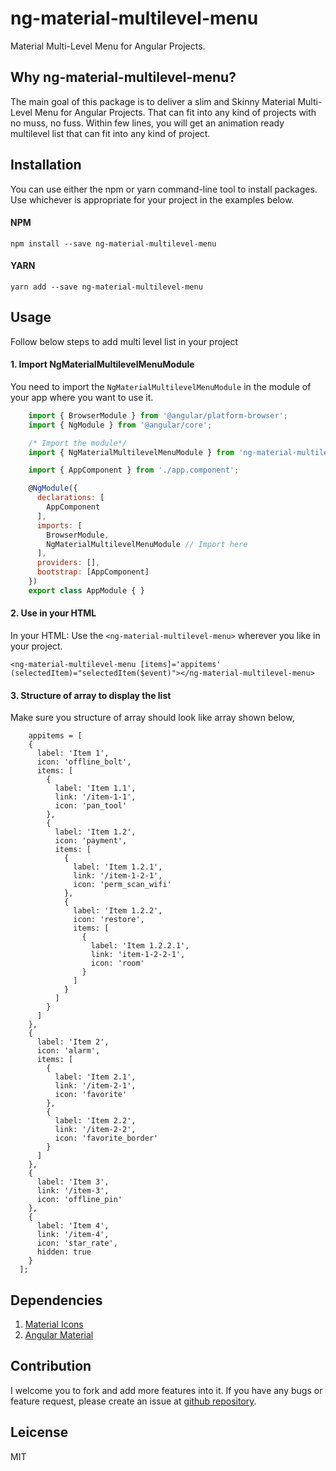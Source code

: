 # ng-material-multilevel-menu

Material Multi-Level Menu for Angular Projects.

## Why ng-material-multilevel-menu?

The main goal of this package is to deliver a slim and Skinny Material Multi-Level Menu for Angular Projects. That can fit into any kind of projects with no muss, no fuss. Within few lines, you will get an animation ready multilevel list that can fit into any kind of project.

## Installation
You can use either the npm or yarn command-line tool to install packages. Use whichever is appropriate for your project in the examples below.

#### NPM
```  
npm install --save ng-material-multilevel-menu
```
        
#### YARN
```          
yarn add --save ng-material-multilevel-menu
```
        
## Usage
Follow below steps to add multi level list in your project

#### 1. Import NgMaterialMultilevelMenuModule

You need to import the ```NgMaterialMultilevelMenuModule``` in the module of your app where you want to use it.

```javascript        
    import { BrowserModule } from '@angular/platform-browser';
    import { NgModule } from '@angular/core';

    /* Import the module*/
    import { NgMaterialMultilevelMenuModule } from 'ng-material-multilevel-menu';

    import { AppComponent } from './app.component';

    @NgModule({
      declarations: [
        AppComponent
      ],
      imports: [
        BrowserModule,
        NgMaterialMultilevelMenuModule // Import here
      ],
      providers: [],
      bootstrap: [AppComponent]
    })
    export class AppModule { }
```  

        
#### 2. Use <ng-material-multilevel-menu> in your HTML

In your HTML: Use the ```<ng-material-multilevel-menu>``` wherever you like in your project.

```          
<ng-material-multilevel-menu [items]='appitems' (selectedItem)="selectedItem($event)"></ng-material-multilevel-menu>
```
        
#### 3. Structure of array to display the list

Make sure you structure of array should look like array shown below,     
```
    appitems = [
    {
      label: 'Item 1',
      icon: 'offline_bolt',
      items: [
        {
          label: 'Item 1.1',
          link: '/item-1-1',
          icon: 'pan_tool'
        },
        {
          label: 'Item 1.2',
          icon: 'payment',
          items: [
            {
              label: 'Item 1.2.1',
              link: '/item-1-2-1',
              icon: 'perm_scan_wifi'
            },
            {
              label: 'Item 1.2.2',
              icon: 'restore',
              items: [
                {
                  label: 'Item 1.2.2.1',
                  link: 'item-1-2-2-1',
                  icon: 'room'
                }
              ]
            }
          ]
        }
      ]
    },
    {
      label: 'Item 2',
      icon: 'alarm',
      items: [
        {
          label: 'Item 2.1',
          link: '/item-2-1',
          icon: 'favorite'
        },
        {
          label: 'Item 2.2',
          link: '/item-2-2',
          icon: 'favorite_border'
        }
      ]
    },
    {
      label: 'Item 3',
      link: '/item-3',
      icon: 'offline_pin'
    },
    {
      label: 'Item 4',
      link: '/item-4',
      icon: 'star_rate',
      hidden: true
    }
  ];
```

        
## Dependencies
1. [Material Icons](https://material.io/tools/icons/?style=baseline)
2. [Angular Material](https://material.angular.io)

## Contribution

I welcome you to fork and add more features into it. If you have any bugs or feature request, please create an issue at [github repository](https://github.com/ShankyTiwari/ng-material-multilevel-menu/issues).

## Leicense

MIT